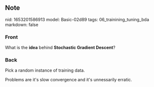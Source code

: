 ## Note
nid: 1653201586913
model: Basic-02d89
tags: 06_trainining_tuning_bda
markdown: false

### Front
What is the <b>idea</b> behind <b>Stochastic Gradient Descent</b>?

### Back
Pick a random instance of training data.

Problems are it's slow convergence and it's unnessarily erratic.
